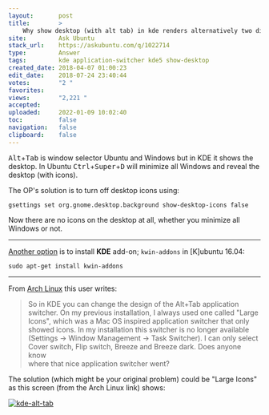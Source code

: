 ```yaml
---
layout:       post
title:        >
    Why show desktop (with alt tab) in kde renders alternatively two different things?
site:         Ask Ubuntu
stack_url:    https://askubuntu.com/q/1022714
type:         Answer
tags:         kde application-switcher kde5 show-desktop
created_date: 2018-04-07 01:00:23
edit_date:    2018-07-24 23:40:44
votes:        "2 "
favorites:    
views:        "2,221 "
accepted:     
uploaded:     2022-01-09 10:02:40
toc:          false
navigation:   false
clipboard:    false
---
```


<kbd>Alt</kbd>+<kbd>Tab</kbd> is window selector Ubuntu and Windows but in KDE it shows the desktop. In Ubuntu <kbd>Ctrl</kbd>+<kbd>Super</kbd>+<kbd>D</kbd> will minimize all Windows and reveal the desktop (with icons).

The OP's solution is to turn off desktop icons using:

``` 
gsettings set org.gnome.desktop.background show-desktop-icons false

```

Now there are no icons on the desktop at all, whether you minimize all Windows or not.


----------


[Another option][1] is to install **KDE** add-on; `kwin-addons` in [K]ubuntu 16.04:

``` 
sudo apt-get install kwin-addons

```


----------


From [Arch Linux][2] this user writes:

> So in KDE you can change the design of the Alt+Tab application  
> switcher. On my previous installation, I always used one called "Large  
> Icons", which was a Mac OS inspired application switcher that only  
> showed icons. In my installation this switcher is no longer available  
> (Settings -> Window Management -> Task Switcher). I can only select  
> Cover switch, Flip switch, Breeze and Breeze dark. Does anyone know  
> where that nice application switcher went?  

The solution (which might be your original problem) could be "Large Icons" as this screen (from the Arch Linux link) shows:

[![kde-alt-tab][3]][3]


  [1]: https://superuser.com/questions/996597/kde-plasma-alt-tab-behavior-options-most-of-them-are-missing
  [2]: https://bbs.archlinux.org/viewtopic.php?id=218308
  [3]: https://i.stack.imgur.com/NgZj4.png

